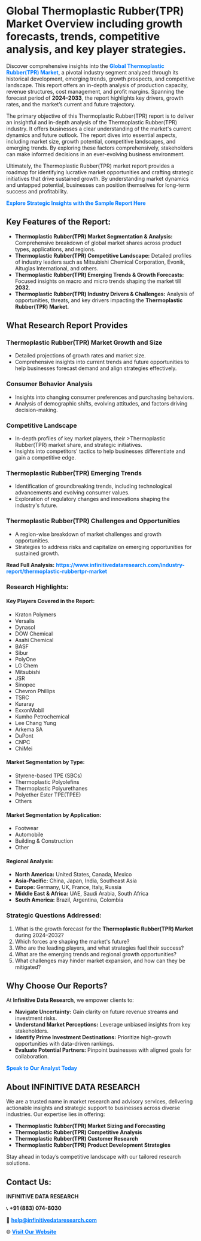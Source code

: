 <h1>Global Thermoplastic Rubber(TPR) Market Overview including growth forecasts, trends, competitive analysis, and key player strategies.</h1>
<p>
Discover comprehensive insights into the 
<a href="https://www.infinitivedataresearch.com/industry-report/thermoplastic-rubbertpr-market" rel="dofollow" style="color: #007BFF; text-decoration: none;"><strong>Global Thermoplastic Rubber(TPR) Market</strong></a>, a pivotal industry segment analyzed through its historical development, emerging trends, growth prospects, and competitive landscape. This report offers an in-depth analysis of production capacity, revenue structures, cost management, and profit margins. Spanning the forecast period of <strong>2024–2033</strong>, the report highlights key drivers, growth rates, and the market’s current and future trajectory.
</p>
<p>
The primary objective of this Thermoplastic Rubber(TPR) report is to deliver an insightful and in-depth analysis of the Thermoplastic Rubber(TPR) industry. It offers businesses a clear understanding of the market's current dynamics and future outlook. The report dives into essential aspects, including market size, growth potential, competitive landscapes, and emerging trends. By exploring these factors comprehensively, stakeholders can make informed decisions in an ever-evolving business environment.
</p>
<p>
Ultimately, the Thermoplastic Rubber(TPR) market report provides a roadmap for identifying lucrative market opportunities and crafting strategic initiatives that drive sustained growth. By understanding market dynamics and untapped potential, businesses can position themselves for long-term success and profitability.
</p>
<p>
<a href="https://www.infinitivedataresearch.com/request-sample/reportId=105661" style="color: #007BFF; text-decoration: none;"><strong>Explore Strategic Insights with the Sample Report Here</strong></a>
</p>

<h2>Key Features of the Report:</h2>
<ul>
<li><strong>Thermoplastic Rubber(TPR) Market Segmentation & Analysis:</strong> Comprehensive breakdown of global market shares across product types, applications, and regions.</li>
<li><strong>Thermoplastic Rubber(TPR) Competitive Landscape:</strong> Detailed profiles of industry leaders such as Mitsubishi Chemical Corporation, Evonik, Altuglas International, and others.</li>
<li><strong>Thermoplastic Rubber(TPR) Emerging Trends & Growth Forecasts:</strong> Focused insights on macro and micro trends shaping the market till <strong>2032</strong>.</li>
<li><strong>Thermoplastic Rubber(TPR) Industry Drivers & Challenges:</strong> Analysis of opportunities, threats, and key drivers impacting the <strong>Thermoplastic Rubber(TPR) Market</strong>.</li>
</ul>

<h2>What Research Report Provides</h2>
<h3>Thermoplastic Rubber(TPR) Market Growth and Size</h3>
<ul>
<li>Detailed projections of growth rates and market size.</li>
<li>Comprehensive insights into current trends and future opportunities to help businesses forecast demand and align strategies effectively.</li>
</ul>

<h3>Consumer Behavior Analysis</h3>
<ul>
<li>Insights into changing consumer preferences and purchasing behaviors.</li>
<li>Analysis of demographic shifts, evolving attitudes, and factors driving decision-making.</li>
</ul>

<h3>Competitive Landscape</h3>
<ul>
<li>In-depth profiles of key market players, their >Thermoplastic Rubber(TPR) market share, and strategic initiatives.</li>
<li>Insights into competitors' tactics to help businesses differentiate and gain a competitive edge.</li>
</ul>

<h3>Thermoplastic Rubber(TPR) Emerging Trends</h3>
<ul>
<li>Identification of groundbreaking trends, including technological advancements and evolving consumer values.</li>
<li>Exploration of regulatory changes and innovations shaping the industry's future.</li>
</ul>

<h3>Thermoplastic Rubber(TPR) Challenges and Opportunities</h3>
<ul>
<li>A region-wise breakdown of market challenges and growth opportunities.</li>
<li>Strategies to address risks and capitalize on emerging opportunities for sustained growth.</li>
</ul>
<p><strong>Read Full Analysis:</strong> <a href="https://www.infinitivedataresearch.com/industry-report/thermoplastic-rubbertpr-market" rel="dofollow" style="color: #007BFF; text-decoration: none;"><strong>https://www.infinitivedataresearch.com/industry-report/thermoplastic-rubbertpr-market</strong></a></p>
<h3>Research Highlights:</h3>
<h4>Key Players Covered in the Report:</h4>
<ul><li>Kraton Polymers</li><li>Versalis</li><li>Dynasol</li><li>DOW Chemical</li><li>Asahi Chemical</li><li>BASF</li><li>Sibur</li><li>PolyOne</li><li>LG Chem</li><li>Mitsubishi</li><li>JSR</li><li>Sinopec</li><li>Chevron Phillips</li><li>TSRC</li><li>Kuraray</li><li>ExxonMobil</li><li>Kumho Petrochemical</li><li>Lee Chang Yung</li><li>Arkema SA</li><li>DuPont</li><li>CNPC</li><li>ChiMei</li></ul>
<h4>Market Segmentation by Type:</h4>
<ul><li>Styrene-based TPE (SBCs)</li><li>Thermoplastic Polyolefins</li><li>Thermoplastic Polyurethanes</li><li>Polyether Ester TPE(TPEE)</li><li>Others</li></ul>
<h4>Market Segmentation by Application:</h4>
<ul><li>Footwear</li><li>Automobile</li><li>Building &amp; Construction</li><li>Other</li></ul>

<h4>Regional Analysis:</h4>
<ul>
<li><strong>North America:</strong> United States, Canada, Mexico</li>
<li><strong>Asia-Pacific:</strong> China, Japan, India, Southeast Asia</li>
<li><strong>Europe:</strong> Germany, UK, France, Italy, Russia</li>
<li><strong>Middle East & Africa:</strong> UAE, Saudi Arabia, South Africa</li>
<li><strong>South America:</strong> Brazil, Argentina, Colombia</li>
</ul>

<h3>Strategic Questions Addressed:</h3>
<ol>
<li>What is the growth forecast for the <strong>Thermoplastic Rubber(TPR) Market</strong> during 2024–2032?</li>
<li>Which forces are shaping the market's future?</li>
<li>Who are the leading players, and what strategies fuel their success?</li>
<li>What are the emerging trends and regional growth opportunities?</li>
<li>What challenges may hinder market expansion, and how can they be mitigated?</li>
</ol>

<h2>Why Choose Our Reports?</h2>
<p>At <strong>Infinitive Data Research</strong>, we empower clients to:</p>
<ul>
<li><strong>Navigate Uncertainty:</strong> Gain clarity on future revenue streams and investment risks.</li>
<li><strong>Understand Market Perceptions:</strong> Leverage unbiased insights from key stakeholders.</li>
<li><strong>Identify Prime Investment Destinations:</strong> Prioritize high-growth opportunities with data-driven rankings.</li>
<li><strong>Evaluate Potential Partners:</strong> Pinpoint businesses with aligned goals for collaboration.</li>
</ul>
<p><a href="https://www.infinitivedataresearch.com/industry-report/thermoplastic-rubbertpr-market" rel="dofollow" style="color: #007BFF; text-decoration: none;"><strong>Speak to Our Analyst Today</strong></a></p>

<h2>About INFINITIVE DATA RESEARCH</h2>
<p>We are a trusted name in market research and advisory services, delivering actionable insights and strategic support to businesses across diverse industries. Our expertise lies in offering:</p>
<ul>
<li><strong>Thermoplastic Rubber(TPR) Market Sizing and Forecasting</strong></li>
<li><strong>Thermoplastic Rubber(TPR) Competitive Analysis</strong></li>
<li><strong>Thermoplastic Rubber(TPR) Customer Research</strong></li>
<li><strong>Thermoplastic Rubber(TPR) Product Development Strategies</strong></li>
</ul>
<p>Stay ahead in today’s competitive landscape with our tailored research solutions.</p>

<h2>Contact Us:</h2>
<p><strong>INFINITIVE DATA RESEARCH</strong></p>
<p>📞 <strong>+91 (883) 074-8030</strong></p>
<p>📧 <strong><a href="mailto:help@infinitivedataresearch.com" style="color: #007BFF;">help@infinitivedataresearch.com</a></strong></p>
<p>🌐 <strong><a href="https://www.infinitivedataresearch.com" rel="dofollow" style="color: #007BFF;">Visit Our Website</a></strong></p>